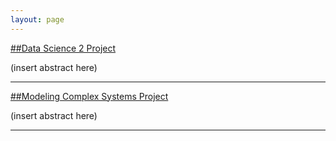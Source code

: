 ```yaml
---
layout: page
---
```


[##Data Science 2 Project](http://www.cutenessoverflow.com/wp-content/uploads/2014/02/Little-Cute-Puppy-1600x1200.jpg)

(insert abstract here)

___

[##Modeling Complex Systems Project](http://www.cutenessoverflow.com/wp-content/uploads/2014/02/Little-Cute-Puppy-1600x1200.jpg)

(insert abstract here)

___

